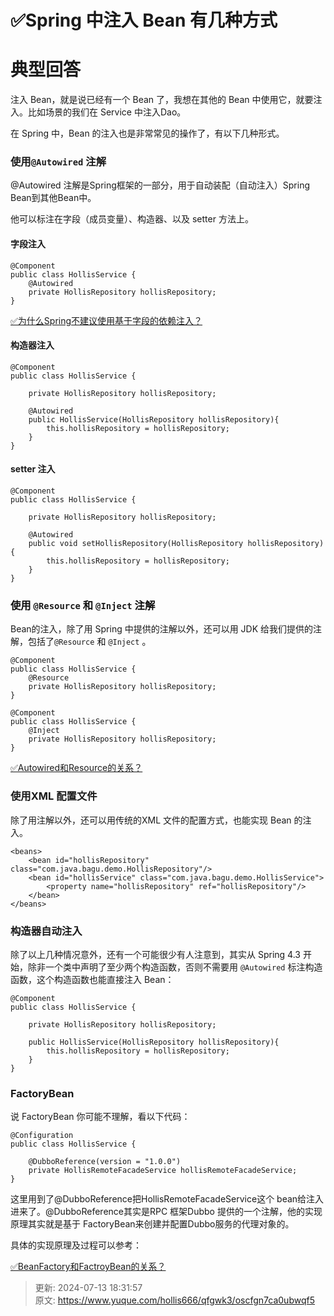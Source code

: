 # ✅Spring 中注入 Bean 有几种方式

# 典型回答


注入 Bean，就是说已经有一个 Bean 了，我想在其他的 Bean 中使用它，就要注入。比如场景的我们在 Service 中注入Dao。



在 Spring 中，Bean 的注入也是非常常见的操作了，有以下几种形式。



### 使用`@Autowired` 注解


@Autowired 注解是Spring框架的一部分，用于自动装配（自动注入）Spring Bean到其他Bean中。



他可以标注在字段（成员变量）、构造器、以及 setter 方法上。



#### 字段注入


```plain
@Component
public class HollisService {
    @Autowired
    private HollisRepository hollisRepository;
}

```



[✅为什么Spring不建议使用基于字段的依赖注入？](https://www.yuque.com/hollis666/qfgwk3/lbst9ffoy74od6kr)

#### 构造器注入


```plain
@Component
public class HollisService {

    private HollisRepository hollisRepository;
    
    @Autowired
    public HollisService(HollisRepository hollisRepository){
        this.hollisRepository = hollisRepository;
    }
}

```



#### setter 注入


```plain
@Component
public class HollisService {

    private HollisRepository hollisRepository;
    
    @Autowired
    public void setHollisRepository(HollisRepository hollisRepository){
        this.hollisRepository = hollisRepository;
    }
}

```



### <font style="color:rgb(13, 13, 13);">使用 </font>`@Resource`<font style="color:rgb(13, 13, 13);"> 和 </font>`@Inject`<font style="color:rgb(13, 13, 13);"> 注解</font>


Bean的注入，除了用 Spring 中提供的注解以外，还可以用 JDK 给我们提供的注解，包括了`@Resource`<font style="color:rgb(13, 13, 13);"> 和 </font>`@Inject`<font style="color:rgb(13, 13, 13);"> 。</font>

<font style="color:rgb(13, 13, 13);"></font>

```plain
@Component
public class HollisService {
    @Resource
    private HollisRepository hollisRepository;
}

@Component
public class HollisService {
    @Inject
    private HollisRepository hollisRepository;
}
```

<font style="color:rgb(13, 13, 13);"></font>

[✅Autowired和Resource的关系？](https://www.yuque.com/hollis666/qfgwk3/gai6a9)



### 使用XML 配置文件


除了用注解以外，还可以用传统的XML 文件的配置方式，也能实现 Bean 的注入。



```plain
<beans>
    <bean id="hollisRepository" class="com.java.bagu.demo.HollisRepository"/>
    <bean id="hollisService" class="com.java.bagu.demo.HollisService">
        <property name="hollisRepository" ref="hollisRepository"/>
    </bean>
</beans>

```





### 构造器自动注入


除了以上几种情况意外，还有一个可能很少有人注意到，其实从 Spring 4.3 开始，除非一个类中声明了至少两个构造函数，否则不需要用 `@Autowired` 标注构造函数，这个构造函数也能直接注入 Bean：





```plain
@Component
public class HollisService {

    private HollisRepository hollisRepository;
    
    public HollisService(HollisRepository hollisRepository){
        this.hollisRepository = hollisRepository;
    }
}

```





### FactoryBean


说 FactoryBean 你可能不理解，看以下代码：



```plain
@Configuration
public class HollisService {

    @DubboReference(version = "1.0.0")
    private HollisRemoteFacadeService hollisRemoteFacadeService;
}
```



这里用到了@DubboReference把HollisRemoteFacadeService这个 bean给注入进来了。@DubboReference其实是RPC 框架Dubbo 提供的一个注解，他的实现原理其实就是基于 FactoryBean来创建并配置Dubbo服务的代理对象的。



具体的实现原理及过程可以参考：



[✅BeanFactory和FactroyBean的关系？](https://www.yuque.com/hollis666/qfgwk3/cnhqfg)



> 更新: 2024-07-13 18:31:57  
> 原文: <https://www.yuque.com/hollis666/qfgwk3/oscfgn7ca0ubwqf5>
